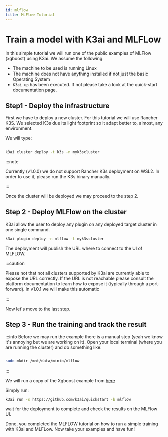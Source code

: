 ```yaml
---
id: mlflow
title: MLFlow Tutorial
---
```


# Train a model with K3ai and MLFLow

In this simple tutorial we will run one of the public examples of MLFlow (xgboost) using K3ai. We assume the following:

- The machine to be used is running Linux
- The machine does not have anything installed if not just the basic Operating System
- `K3ai up` has been executed. If not please take a look at the quick-start documentation page.

## Step1 - Deploy the infrastructure

First we have to deploy a new cluster. For this tutorial we will use Rancher K3S. We selected K3s due its light footprint so it adapt better to, almost, any
environment.

We will type:

```bash

k3ai cluster deploy -t k3s -n myk3scluster

```

:::note

Currently (v1.0.0) we do not support Rancher K3s deployment on WSL2. In order to use it, please run the K3s binary manually.

:::

Once the cluster will be deployed we may proceed to the step 2.

## Step 2 - Deploy MLFlow on the cluster

K3ai allow the user to deploy any plugin on any deployed target cluster in one single command.

```bash
k3ai plugin deploy -n mlflow -t myk3scluster

```
The deployment will publish the URL where to connect to the UI of MLFLOW.

:::caution

Please not that not all clusters supported by K3ai are currently able to expose the URL correctly. If the URL is not reachable please consult the platform documentation
to learn how to expose it (typically through a port-forward). In v1.0.1 we will make this automatic

:::

Now let's move to the last step.

## Step 3 - Run the training and track the result

:::info
Before we may run the example there is a manual step (yeah we know it's annoying but we are working on it).
Open your local terminal (where you are running the cluster) and do something like:

```bash

sudo mkdir /mnt/data/minio/mlflow

```

:::

We will run a copy of the Xgboost example from [here](https://github.com/mlflow/mlflow/tree/master/examples/xgboost)

Simply run:

```bash
k3ai run -s https://github.com/k3ai/quickstart -b mlflow

```

wait for the deployment to complete and check the results on the MLFlow UI. 

Done, you completed the MLFLOW tutorial on how to run a simple training with K3ai and MLFLow. Now take your examples and have fun!